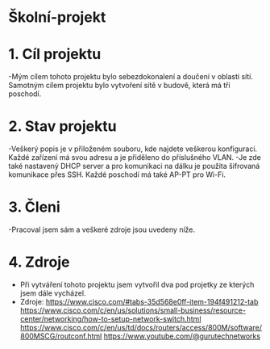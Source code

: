 # Školní-projekt

# 1. Cíl projektu
-Mým cílem tohoto projektu bylo sebezdokonalení a doučení v oblasti sítí. Samotným cílem projektu bylo vytvoření sítě v budově, která má tři poschodí.

# 2. Stav projektu 
-Veškerý popis je v přiloženém souboru, kde najdete veškerou konfiguraci. Každé zařízení má svou adresu a je přiděleno do příslušného VLAN.
-Je zde také nastavený DHCP server a pro komunikaci na dálku je použita šifrovaná komunikace přes SSH. Každé poschodí má také AP-PT pro Wi-Fi.

# 3. Členi 
-Pracoval jsem sám a veškeré zdroje jsou uvedeny níže.

# 4. Zdroje
- Při vytváření tohoto projektu jsem vytvořil dva pod projetky ze kterých jsem dále vycházel. 
- Zdroje:   https://www.cisco.com/#tabs-35d568e0ff-item-194f491212-tab   
            https://www.cisco.com/c/en/us/solutions/small-business/resource-center/networking/how-to-setup-network-switch.html
            https://www.cisco.com/c/en/us/td/docs/routers/access/800M/software/800MSCG/routconf.html
            https://www.youtube.com/@gurutechnetworks 


